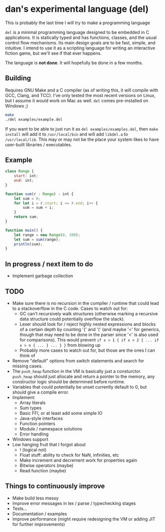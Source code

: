 # dan's experimental language (del)
This is probably the last time I will try to make a programming language

`del` is a minimal programming language designed to be embedded in C applications. It is statically typed and has functions, classes, and the usual control flow mechanisms. Its main design goals are to be fast, simple, and intuitive. I intend to use it as a scripting language for writing an interactive fiction game, but we'll see if that ever happens.

The language is **not done**. It will hopefully be done in a few months.

## Building
Requires GNU Make and a C compiler (as of writing this, it will compile with GCC, Clang, and TCC). I've only tested the most recent versions on Linux, but I assume it would work on Mac as well. `del` comes pre-installed on Windows ;)

``` bash
make
./del examples/example.del
```

If you want to be able to just run it as `del examples/examples.del`, then `make install` will add it to `/usr/local/bin` and will add `libdel.a` to `/usr/local/lib`. This may or may not be the place your system likes to have user-built libraries / executables.


## Example
``` js
class Range {
    start: int;
    end: int;
}

function sum(r : Range) : int {
    let sum = 0;
    for let i = r.start; i <= r.end; i++ {
        sum = sum + i;
    }
    return sum;
}

function main() {
    let range = new Range(0, 100);
    let sum = sum(range);
    println(sum);
}
```

## In progress / next item to do
- Implement garbage collection

## TODO
- Make sure there is no recursion in the compiler / runtime that could lead to a stackoverflow in the C code. Cases to watch out for:
  - GC can't recursively walk structures (otherwise marking a recursive data structure could potentially overflow the stack).
  - Lexer should look for / reject highly nested expressions and blocks of a certain depth by counting '{' and '(' (and maybe '<' for generics, though that may need to be done in the parser since '<' is also used for comparisons). This would prevent `if x > 1 { if x > 2 { ... if x > n { ... } ... } }` from blowing up
  - Probably more cases to watch out for, but those are the ones I can think of
- Remove "default" options from switch statements and search for missing cases.
- The `push_heap` function in the VM is basically just a consturctor. `push_heap` should just allocate and return a pointer to the memory, any constructor logic should be determined before runtime.
- Variables that could potentially be unset currently default to 0, but should give a compile error.
- Implement:
  - Array literals
  - Sum types
  - Basic FFI, or at least add some simple IO
  - Java-style interfaces
  - Function pointers
  - Module / namespace solutions
  - Error handling
- Windows support
- Low hanging fruit that I forgot about
  - ! (logical not)
  - Float stuff: ability to check for NaN, infinities, etc
  - Make increment and decrement work for properties again
  - Bitwise operators (maybe)
  - Read function (maybe)


## Things to continuously improve
- Make build less messy
- Improve error messages in lex / parse / typechecking stages
- Tests...
- Documentation / examples
- Improve performance (might require redesigning the VM or adding JIT for further improvements)

